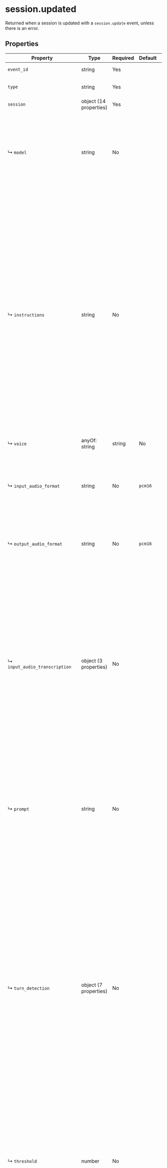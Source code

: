 # session.updated

Returned when a session is updated with a `session.update` event, unless 
there is an error.


## Properties

| Property | Type | Required | Default | Allowed Values | Description |
| -------- | ---- | -------- | ------- | -------------- | ----------- |
| `event_id` | string | Yes |  |  | The unique ID of the server event. |
| `type` | string | Yes |  | `session.updated` | The event type, must be `session.updated`. |
| `session` | object (14 properties) | Yes |  |  | Realtime session object configuration. |
|   ↳ `model` | string | No |  | `gpt-4o-realtime-preview`, `gpt-4o-realtime-preview-2024-10-01`, `gpt-4o-realtime-preview-2024-12-17`, `gpt-4o-mini-realtime-preview`, `gpt-4o-mini-realtime-preview-2024-12-17` | The Realtime model used for this session. <br>  |
|   ↳ `instructions` | string | No |  |  | The default system instructions (i.e. system message) prepended to model  calls. This field allows the client to guide the model on desired  responses. The model can be instructed on response content and format,  (e.g. "be extremely succinct", "act friendly", "here are examples of good  responses") and on audio behavior (e.g. "talk quickly", "inject emotion  into your voice", "laugh frequently"). The instructions are not guaranteed  to be followed by the model, but they provide guidance to the model on the desired behavior. <br>  <br> Note that the server sets default instructions which will be used if this  field is not set and are visible in the `session.created` event at the  start of the session. <br>  |
|   ↳ `voice` | anyOf: string | string | No |  |  | The voice the model uses to respond. Voice cannot be changed during the  <br> session once the model has responded with audio at least once. Current  <br> voice options are `alloy`, `ash`, `ballad`, `coral`, `echo` `sage`,  <br> `shimmer` and `verse`. <br>  |
|   ↳ `input_audio_format` | string | No | `pcm16` | `pcm16`, `g711_ulaw`, `g711_alaw` | The format of input audio. Options are `pcm16`, `g711_ulaw`, or `g711_alaw`. <br> For `pcm16`, input audio must be 16-bit PCM at a 24kHz sample rate,  <br> single channel (mono), and little-endian byte order. <br>  |
|   ↳ `output_audio_format` | string | No | `pcm16` | `pcm16`, `g711_ulaw`, `g711_alaw` | The format of output audio. Options are `pcm16`, `g711_ulaw`, or `g711_alaw`. <br> For `pcm16`, output audio is sampled at a rate of 24kHz. <br>  |
|   ↳ `input_audio_transcription` | object (3 properties) | No |  |  | Configuration for input audio transcription, defaults to off and can be  set to `null` to turn off once on. Input audio transcription is not native to the model, since the model consumes audio directly. Transcription runs  asynchronously through [the /audio/transcriptions endpoint](https://platform.openai.com/docs/api-reference/audio/createTranscription) and should be treated as guidance of input audio content rather than precisely what the model heard. The client can optionally set the language and prompt for transcription, these offer additional guidance to the transcription service. <br>  |
|     ↳ `prompt` | string | No |  |  | An optional text to guide the model's style or continue a previous audio <br> segment. <br> For `whisper-1`, the [prompt is a list of keywords](/docs/guides/speech-to-text#prompting). <br> For `gpt-4o-transcribe` models, the prompt is a free text string, for example "expect words related to technology". <br>  |
|   ↳ `turn_detection` | object (7 properties) | No |  |  | Configuration for turn detection, ether Server VAD or Semantic VAD. This can be set to `null` to turn off, in which case the client must manually trigger model response. <br> Server VAD means that the model will detect the start and end of speech based on audio volume and respond at the end of user speech. <br> Semantic VAD is more advanced and uses a turn detection model (in conjuction with VAD) to semantically estimate whether the user has finished speaking, then dynamically sets a timeout based on this probability. For example, if user audio trails off with "uhhm", the model will score a low probability of turn end and wait longer for the user to continue speaking. This can be useful for more natural conversations, but may have a higher latency. <br>  |
|     ↳ `threshold` | number | No |  |  | Used only for `server_vad` mode. Activation threshold for VAD (0.0 to 1.0), this defaults to 0.5. A  <br> higher threshold will require louder audio to activate the model, and  <br> thus might perform better in noisy environments. <br>  |
|     ↳ `prefix_padding_ms` | integer | No |  |  | Used only for `server_vad` mode. Amount of audio to include before the VAD detected speech (in  <br> milliseconds). Defaults to 300ms. <br>  |
|     ↳ `silence_duration_ms` | integer | No |  |  | Used only for `server_vad` mode. Duration of silence to detect speech stop (in milliseconds). Defaults  <br> to 500ms. With shorter values the model will respond more quickly,  <br> but may jump in on short pauses from the user. <br>  |
|     ↳ `create_response` | boolean | No | `true` |  | Whether or not to automatically generate a response when a VAD stop event occurs. <br>  |
|     ↳ `interrupt_response` | boolean | No | `true` |  | Whether or not to automatically interrupt any ongoing response with output to the default <br> conversation (i.e. `conversation` of `auto`) when a VAD start event occurs. <br>  |
|   ↳ `input_audio_noise_reduction` | object (1 property) | No |  |  | Configuration for input audio noise reduction. This can be set to `null` to turn off. <br> Noise reduction filters audio added to the input audio buffer before it is sent to VAD and the model. <br> Filtering the audio can improve VAD and turn detection accuracy (reducing false positives) and model performance by improving perception of the input audio. <br>  |
|   ↳ `tools` | array of object (4 properties) | No |  |  | Tools (functions) available to the model. |
|   ↳ `tool_choice` | string | No | `auto` |  | How the model chooses tools. Options are `auto`, `none`, `required`, or  <br> specify a function. <br>  |
|   ↳ `temperature` | number | No | `0.8` |  | Sampling temperature for the model, limited to [0.6, 1.2]. For audio models a temperature of 0.8 is highly recommended for best performance. <br>  |
|   ↳ `max_response_output_tokens` | oneOf: integer | string | No |  |  | Maximum number of output tokens for a single assistant response, <br> inclusive of tool calls. Provide an integer between 1 and 4096 to <br> limit output tokens, or `inf` for the maximum available tokens for a <br> given model. Defaults to `inf`. <br>  |


### Items in `tools` array

| Property | Type | Required | Default | Allowed Values | Description |
| -------- | ---- | -------- | ------- | -------------- | ----------- |
| `type` | string | No |  | `function` | The type of the tool, i.e. `function`. |
| `name` | string | No |  |  | The name of the function. |
| `description` | string | No |  |  | The description of the function, including guidance on when and how  <br> to call it, and guidance about what to tell the user when calling  <br> (if anything). <br>  |
| `parameters` | object | No |  |  | Parameters of the function in JSON Schema. |

## Property Details

### `event_id` (required)

The unique ID of the server event.

**Type**: string

### `type` (required)

The event type, must be `session.updated`.

**Type**: string

**Allowed values**: `session.updated`

### `session` (required)

Realtime session object configuration.

**Type**: object (14 properties)

**Nested Properties**:

* `id`, `modalities`, `model`, `instructions`, `voice`, `input_audio_format`, `output_audio_format`, `input_audio_transcription`, `turn_detection`, `input_audio_noise_reduction`, `tools`, `tool_choice`, `temperature`, `max_response_output_tokens`

## Example

```json
{
    "event_id": "event_5678",
    "type": "session.updated",
    "session": {
        "id": "sess_001",
        "object": "realtime.session",
        "model": "gpt-4o-realtime-preview",
        "modalities": ["text"],
        "instructions": "New instructions",
        "voice": "sage",
        "input_audio_format": "pcm16",
        "output_audio_format": "pcm16",
        "input_audio_transcription": {
            "model": "whisper-1"
        },
        "turn_detection": null,
        "tools": [],
        "tool_choice": "none",
        "temperature": 0.7,
        "max_response_output_tokens": 200
    }
}

```

